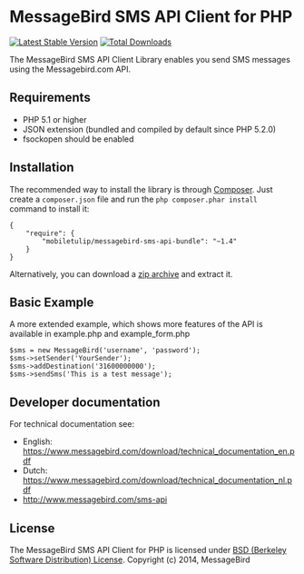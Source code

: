 # MessageBird SMS API Client for PHP
[![Latest Stable Version](https://poser.pugx.org/mobiletulip/messagebird-sms-api-bundle/v/stable.png)](https://packagist.org/packages/mobiletulip/messagebird-sms-api-bundle)
[![Total Downloads](https://poser.pugx.org/mobiletulip/messagebird-sms-api-bundle/downloads.png)](https://packagist.org/packages/mobiletulip/messagebird-sms-api-bundle)

The MessageBird SMS API Client Library enables you send SMS messages using the Messagebird.com API.

## Requirements
- PHP 5.1 or higher
- JSON extension (bundled and compiled by default since PHP 5.2.0)
- fsockopen should be enabled

## Installation
The recommended way to install the library is through [Composer](https://getcomposer.org/doc/00-intro.md). Just create a
``composer.json`` file and run the ``php composer.phar install`` command to
install it:


    {
        "require": {
            "mobiletulip/messagebird-sms-api-bundle": "~1.4"
        }
    }

Alternatively, you can download a [zip archive](https://github.com/mobiletulip/messagebird-sms-api-php/archive/1.4.1.zip) and extract it.

## Basic Example
A more extended example, which shows more features of the API is available in example.php and example_form.php

	$sms = new MessageBird('username', 'password');
	$sms->setSender('YourSender');
	$sms->addDestination('31600000000');
	$sms->sendSms('This is a test message');

## Developer documentation
For technical documentation see:

* English: https://www.messagebird.com/download/technical_documentation_en.pdf
* Dutch: https://www.messagebird.com/download/technical_documentation_nl.pdf
* http://www.messagebird.com/sms-api

## License
The MessageBird SMS API Client for PHP is licensed under [BSD (Berkeley Software Distribution) License](http://www.opensource.org/licenses/bsd-license.php). Copyright (c) 2014, MessageBird